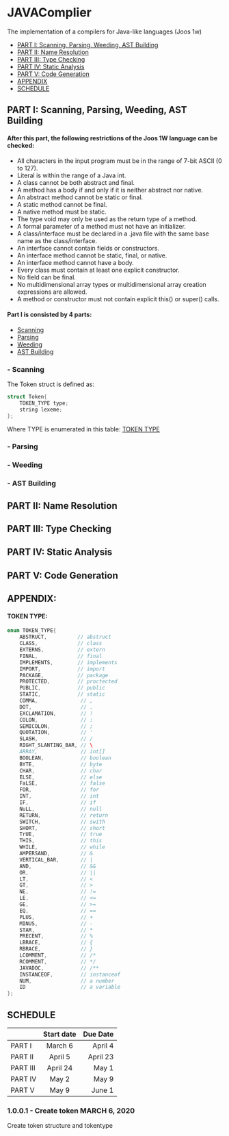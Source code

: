 # JAVAComplier
The implementation of a compilers for Java-like languages (Joos 1w)
* [PART I: Scanning, Parsing, Weeding, AST Building ](https://github.com/bochendong/JAVAComplier#part-i-scanning-parsing-weeding-ast-building)
* [PART II: Name Resolution](https://github.com/bochendong/JAVAComplier#part-ii-name-resolution)
* [PART III: Type Checking](https://github.com/bochendong/JAVAComplier#part-iii-type-checking)
* [PART IV: Static Analysis](https://github.com/bochendong/JAVAComplier#part-iv-static-analysis)
* [PART V: Code Generation](https://github.com/bochendong/JAVAComplier#part-v-code-generation)
* [APPENDIX](https://github.com/bochendong/JAVAComplier#appendix)
* [SCHEDULE](https://github.com/bochendong/JAVAComplier#schedule)
## PART I: Scanning, Parsing, Weeding, AST Building 

#### After this part, the following restrictions of the Joos 1W language can be checked:
* All characters in the input program must be in the range of 7-bit ASCII (0 to 127).
* Literal is within the range of a Java int.
* A class cannot be both abstract and final.
* A method has a body if and only if it is neither abstract nor native.
* An abstract method cannot be static or final.
* A static method cannot be final.
* A native method must be static.
* The type void may only be used as the return type of a method.
* A formal parameter of a method must not have an initializer.
* A class/interface must be declared in a .java file with the same base name as the class/interface.
* An interface cannot contain fields or constructors.
* An interface method cannot be static, final, or native.
* An interface method cannot have a body.
* Every class must contain at least one explicit constructor.
* No field can be final.
* No multidimensional array types or multidimensional array creation expressions are allowed.
* A method or constructor must not contain explicit this() or super() calls.

#### Part I is consisted by 4 parts:
* [Scanning](https://github.com/bochendong/JAVAComplier#scanning)
* [Parsing](https://github.com/bochendong/JAVAComplier#parsing)
* [Weeding](https://github.com/bochendong/JAVAComplier#weeding)
* [AST Building](https://github.com/bochendong/JAVAComplier#ast-building)

### - Scanning
The Token struct is defined as:
```cpp
struct Token{
    TOKEN_TYPE type;
    string lexeme;
};
```
Where TYPE is enumerated in this table:
[TOKEN TYPE](https://github.com/bochendong/JAVAComplier/blob/master/README.md#token-type)

### - Parsing

### - Weeding

### - AST Building

## PART II: Name Resolution

## PART III: Type Checking

## PART IV: Static Analysis

## PART V: Code Generation 

## APPENDIX:
#### TOKEN TYPE:
```cpp
enum TOKEN_TYPE{
    ABSTRUCT,          // abstruct
    CLASS,             // class
    EXTERNS,           // extern
    FINAL,             // final
    IMPLEMENTS,        // implements
    IMPORT,            // import
    PACKAGE,           // package
    PROTECTED,         // proctected
    PUBLIC,            // public
    STATIC,            // static
    COMMA,              // ,
    DOT,                // .
    EXCLAMATION,        // !
    COLON,              // :
    SEMICOLON,          // ;  
    QUOTATION,          // '
    SLASH,              // /
    RIGHT_SLANTING_BAR, // \
    ARRAY,              // int[]
    BOOLEAN,            // boolean
    BYTE,               // byte
    CHAR,               // char
    ELSE,               // else
    FaLSE,              // false
    FOR,                // for
    INT,                // int
    IF,                 // if
    NuLL,               // null
    RETURN,             // return
    SWITCH,             // swith
    SHORT,              // short
    TrUE,               // true
    THIS,               // this
    WHILE,              // while
    AMPERSAND,          // &
    VERTICAL_BAR,       // |
    AND,                // &&
    OR,                 // ||
    LT,                 // <
    GT,                 // >
    NE,                 // !=
    LE,                 // <=
    GE,                 // >=
    EQ,                 // ==
    PLUS,               // +
    MINUS,              // -
    STAR,               // *
    PRECENT,            // %
    LBRACE,             // {
    RBRACE,             // }
    LCOMMENT,           // /*
    RCOMMENT,           // */
    JAVADOC,            // /**
    INSTANCEOF,         // instanceof
    NUM,                // a number
    ID                  // a variable
};
```
## SCHEDULE
|                | Start date      | Due Date       |
| :------------- | :-------------: | -------------: |
| PART I         | March 6         | April 4        |
| PART II        | April 5         | April 23       |
| PART III       | April 24        | May 1          |
| PART IV        | May 2           | May 9          |
| PART V         | May 9           | June 1         |

### 1.0.0.1 - Create token MARCH 6, 2020
Create token structure and tokentype


